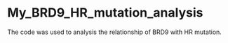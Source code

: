 # My_BRD9_HR_mutation_analysis
The code was used to analysis the relationship of BRD9 with HR mutation.
